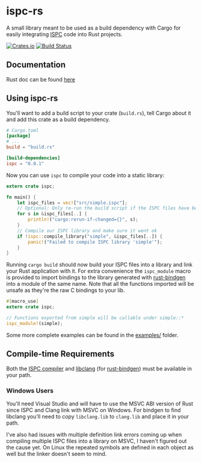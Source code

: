 # ispc-rs

A small library meant to be used as a build dependency with Cargo for easily
integrating [ISPC](https://ispc.github.io/) code into Rust projects.

[![Crates.io](https://img.shields.io/crates/v/ispc.svg)](https://crates.io/crates/ispc)
[![Build Status](https://travis-ci.org/Twinklebear/ispc-rs.svg?branch=master)](https://travis-ci.org/Twinklebear/ispc-rs)

## Documentation

Rust doc can be found [here](http://www.willusher.io/ispc-rs/ispc)

## Using ispc-rs

You'll want to add a build script to your crate (`build.rs`), tell Cargo about it and add this crate
as a build dependency.

```toml
# Cargo.toml
[package]
# ...
build = "build.rs"

[build-dependencies]
ispc = "0.0.1"
```

Now you can use `ispc` to compile your code into a static library:

```rust
extern crate ispc;

fn main() {
    let ispc_files = vec!["src/simple.ispc"];
    // Optional: Only re-run the build script if the ISPC files have been changed
    for s in &ispc_files[..] {
        println!("cargo:rerun-if-changed={}", s);
    }
	// Compile our ISPC library and make sure it went ok
    if !ispc::compile_library("simple", &ispc_files[..]) {
        panic!("Failed to compile ISPC library 'simple'");
    }
}
```

Running `cargo build` should now build your ISPC files into a library and link your Rust
application with it. For extra convenience the `ispc_module` macro is provided to import
bindings to the library generated with [rust-bindgen](https://github.com/crabtw/rust-bindgen)
into a module of the same name. Note that all the functions imported will be unsafe as they're
the raw C bindings to your lib.

```rust
#[macro_use]
extern crate ispc;

// Functions exported from simple will be callable under simple::*
ispc_module!(simple);
```

Some more complete examples can be found in the [examples/](examples/) folder.

## Compile-time Requirements

Both the [ISPC compiler](https://ispc.github.io/) and [libclang](http://clang.llvm.org/)
(for [rust-bindgen](https://github.com/crabtw/rust-bindgen)) must be available in your path.

### Windows Users

You'll need Visual Studio and will have to use the MSVC ABI version of Rust since ISPC
and Clang link with MSVC on Windows. For bindgen to find libclang you'll need to copy
`libclang.lib` to `clang.lib` and place it in your path.

I've also had issues with multiple definition link errors coming up when compiling multiple
ISPC files into a library on MSVC, I haven't figured out the cause yet. On Linux the repeated
symbols are defined in each object as well but the linker doesn't seem to mind.


